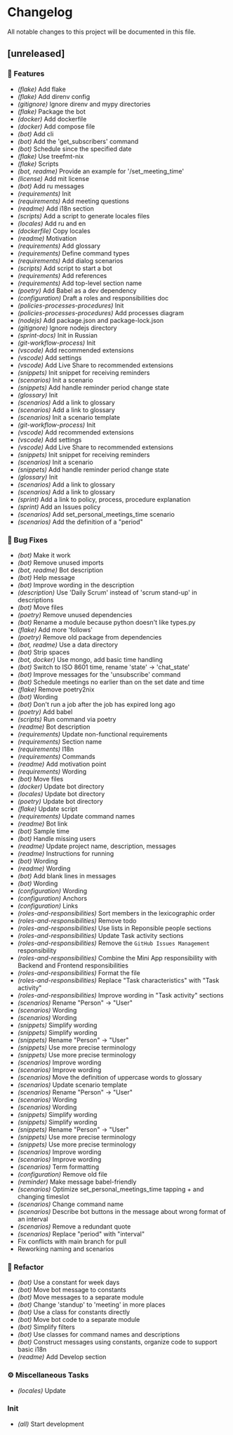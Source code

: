 # Changelog

All notable changes to this project will be documented in this file.

## [unreleased]

### 🚀 Features

- _(flake)_ Add flake
- _(flake)_ Add direnv config
- _(gitignore)_ Ignore direnv and mypy directories
- _(flake)_ Package the bot
- _(docker)_ Add dockerfile
- _(docker)_ Add compose file
- _(bot)_ Add cli
- _(bot)_ Add the 'get_subscribers' command
- _(bot)_ Schedule since the specified date
- _(flake)_ Use treefmt-nix
- _(flake)_ Scripts
- _(bot, readme)_ Provide an example for '/set_meeting_time'
- _(license)_ Add mit license
- _(bot)_ Add ru messages
- _(requirements)_ Init
- _(requirements)_ Add meeting questions
- _(readme)_ Add i18n section
- _(scripts)_ Add a script to generate locales files
- _(locales)_ Add ru and en
- _(dockerfile)_ Copy locales
- _(readme)_ Motivation
- _(requirements)_ Add glossary
- _(requirements)_ Define command types
- _(requirements)_ Add dialog scenarios
- _(scripts)_ Add script to start a bot
- _(requirements)_ Add references
- _(requirements)_ Add top-level section name
- _(poetry)_ Add Babel as a dev dependency
- _(configuration)_ Draft a roles and responsibilities doc
- _(policies-processes-procedures)_ Init
- _(policies-processes-procedures)_ Add processes diagram
- _(nodejs)_ Add package.json and package-lock.json
- _(gitignore)_ Ignore nodejs directory
- _(sprint-docs)_ Init in Russian
- _(git-workflow-process)_ Init
- _(vscode)_ Add recommended extensions
- _(vscode)_ Add settings
- _(vscode)_ Add Live Share to recommended extensions
- _(snippets)_ Init snippet for receiving reminders
- _(scenarios)_ Init a scenario
- _(snippets)_ Add handle reminder period change state
- _(glossary)_ Init
- _(scenarios)_ Add a link to glossary
- _(scenarios)_ Add a link to glossary
- _(scenarios)_ Init a scenario template
- _(git-workflow-process)_ Init
- _(vscode)_ Add recommended extensions
- _(vscode)_ Add settings
- _(vscode)_ Add Live Share to recommended extensions
- _(snippets)_ Init snippet for receiving reminders
- _(scenarios)_ Init a scenario
- _(snippets)_ Add handle reminder period change state
- _(glossary)_ Init
- _(scenarios)_ Add a link to glossary
- _(scenarios)_ Add a link to glossary
- _(sprint)_ Add a link to policy, process, procedure explanation
- _(sprint)_ Add an Issues policy
- _(scenarios)_ Add set_personal_meetings_time scenario
- _(scenarios)_ Add the definition of a "period"

### 🐛 Bug Fixes

- _(bot)_ Make it work
- _(bot)_ Remove unused imports
- _(bot, readme)_ Bot description
- _(bot)_ Help message
- _(bot)_ Improve wording in the description
- _(description)_ Use 'Daily Scrum' instead of 'scrum stand-up' in descriptions
- _(bot)_ Move files
- _(poetry)_ Remove unused dependencies
- _(bot)_ Rename a module because python doesn't like types.py
- _(flake)_ Add more 'follows'
- _(poetry)_ Remove old package from dependencies
- _(bot, readme)_ Use a data directory
- _(bot)_ Strip spaces
- _(bot, docker)_ Use mongo, add basic time handling
- _(bot)_ Switch to ISO 8601 time, rename 'state' -> 'chat_state'
- _(bot)_ Improve messages for the 'unsubscribe' command
- _(bot)_ Schedule meetings no earlier than on the set date and time
- _(flake)_ Remove poetry2nix
- _(bot)_ Wording
- _(bot)_ Don't run a job after the job has expired long ago
- _(poetry)_ Add babel
- _(scripts)_ Run command via poetry
- _(readme)_ Bot description
- _(requirements)_ Update non-functional requirements
- _(requirements)_ Section name
- _(requirements)_ I18n
- _(requirements)_ Commands
- _(readme)_ Add motivation point
- _(requirements)_ Wording
- _(bot)_ Move files
- _(docker)_ Update bot directory
- _(locales)_ Update bot directory
- _(poetry)_ Update bot directory
- _(flake)_ Update script
- _(requirements)_ Update command names
- _(readme)_ Bot link
- _(bot)_ Sample time
- _(bot)_ Handle missing users
- _(readme)_ Update project name, description, messages
- _(readme)_ Instructions for running
- _(bot)_ Wording
- _(readme)_ Wording
- _(bot)_ Add blank lines in messages
- _(bot)_ Wording
- _(configuration)_ Wording
- _(configuration)_ Anchors
- _(configuration)_ Links
- _(roles-and-responsibilities)_ Sort members in the lexicographic order
- _(roles-and-responsibilities)_ Remove todo
- _(roles-and-responsibilities)_ Use lists in Reponsible people sections
- _(roles-and-responsibilities)_ Update Task activity sections
- _(roles-and-responsibilities)_ Remove the `GitHub Issues Management` responsibility
- _(roles-and-responsibilities)_ Combine the Mini App responsibility with Backend and Frontend responsibilities
- _(roles-and-responsibilities)_ Format the file
- _(roles-and-responsibilities)_ Replace "Task characteristics" with "Task activity"
- _(roles-and-responsibilities)_ Improve wording in "Task activity" sections
- _(scenarios)_ Rename "Person" -> "User"
- _(scenarios)_ Wording
- _(scenarios)_ Wording
- _(snippets)_ Simplify wording
- _(snippets)_ Simplify wording
- _(snippets)_ Rename "Person" -> "User"
- _(snippets)_ Use more precise terminology
- _(snippets)_ Use more precise terminology
- _(scenarios)_ Improve wording
- _(scenarios)_ Improve wording
- _(scenarios)_ Move the definition of uppercase words to glossary
- _(scenarios)_ Update scenario template
- _(scenarios)_ Rename "Person" -> "User"
- _(scenarios)_ Wording
- _(scenarios)_ Wording
- _(snippets)_ Simplify wording
- _(snippets)_ Simplify wording
- _(snippets)_ Rename "Person" -> "User"
- _(snippets)_ Use more precise terminology
- _(snippets)_ Use more precise terminology
- _(scenarios)_ Improve wording
- _(scenarios)_ Improve wording
- _(scenarios)_ Term formatting
- _(configuration)_ Remove old file
- _(reminder)_ Make message babel-friendly
- _(scenarios)_ Optimize set_personal_meetings_time tapping + and changing timeslot
- _(scenarios)_ Change command name
- _(scenarios)_ Describe bot buttons in the message about wrong format of an interval
- _(scenarios)_ Remove a redundant quote
- _(scenarios)_ Replace "period" with "interval"
- Fix conflicts with main branch for pull
- Reworking naming and scenarios

### 🚜 Refactor

- _(bot)_ Use a constant for week days
- _(bot)_ Move bot message to constants
- _(bot)_ Move messages to a separate module
- _(bot)_ Change 'standup' to 'meeting' in more places
- _(bot)_ Use a class for constants directly
- _(bot)_ Move bot code to a separate module
- _(bot)_ Simplify filters
- _(bot)_ Use classes for command names and descriptions
- _(bot)_ Construct messages using constants, organize code to support basic i18n
- _(readme)_ Add Develop section

### ⚙️ Miscellaneous Tasks

- _(locales)_ Update

### Init

- _(all)_ Start development

<!-- generated by git-cliff -->
